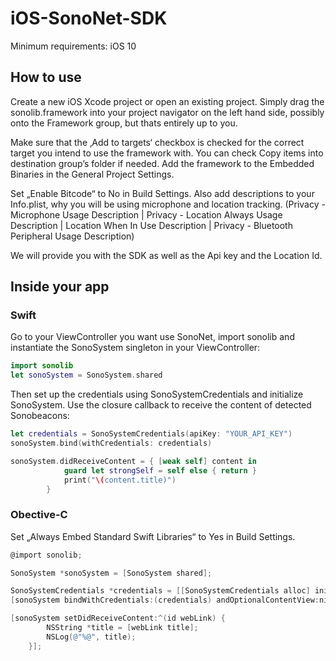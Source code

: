 # iOS-SonoNet-SDK

Minimum requirements: iOS 10

## How to use

Create a new iOS Xcode project or open an existing project. Simply drag the sonolib.framework into your project navigator on the left hand side, possibly onto the Framework group, but thats entirely up to you.

Make sure that the ‚Add to targets‘ checkbox is checked for the correct target you intend to use the framework with. You can check Copy items into destination group’s folder if needed.
Add the framework to the Embedded Binaries in the General Project Settings.

Set „Enable Bitcode“ to No in Build Settings.
Also add descriptions to your Info.plist, why you will be using microphone and location tracking.
(Privacy - Microphone Usage Description | Privacy - Location Always Usage Description | Location When In Use Description | Privacy - Bluetooth Peripheral Usage Description)

We will provide you with the SDK as well as the Api key and the Location Id.

## Inside your app

### Swift

Go to your ViewController you want use SonoNet, import sonolib and instantiate the SonoSystem singleton in your ViewController:

```swift
import sonolib
let sonoSystem = SonoSystem.shared
```
Then set up the credentials using SonoSystemCredentials and initialize SonoSystem. Use the closure callback to receive the content of detected Sonobeacons:

```swift
let credentials = SonoSystemCredentials(apiKey: "YOUR_API_KEY")
sonoSystem.bind(withCredentials: credentials)

sonoSystem.didReceiveContent = { [weak self] content in
            guard let strongSelf = self else { return }
            print("\(content.title)")
        }
```

### Obective-C

Set „Always Embed Standard Swift Libraries“ to Yes in Build Settings.

```objective-C
@import sonolib;

SonoSystem *sonoSystem = [SonoSystem shared];

SonoSystemCredentials *credentials = [[SonoSystemCredentials alloc] initWithApiKey:@"YOUR_API_KEY" locationId:NULL];
[sonoSystem bindWithCredentials:(credentials) andOptionalContentView:nil];

[sonoSystem setDidReceiveContent:^(id webLink) {
        NSString *title = [webLink title];
        NSLog(@"%@", title);
    }];
```
